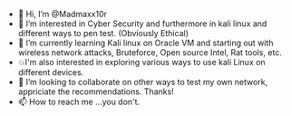 - 👋 Hi, I’m @Madmaxx10r
- 👀 I’m interested in Cyber Security and furthermore in kali linux and different ways to pen test. (Obviously Ethical)
- 🌱 I’m currently learning Kali linux on Oracle VM and starting out with wireless network attacks, Bruteforce, Open source Intel, Rat tools, etc. 
- 💥I'm also interested in exploring various ways to use kali Linux on different devices.
- 💞️ I’m looking to collaborate on other ways to test my own network, appriciate the recommendations. Thanks!
- 📫 How to reach me ...you don't. 

<!---
Madmaxx10r/Madmaxx10r is a ✨ special ✨ repository because its `README.md` (this file) appears on your GitHub profile.
You can click the Preview link to take a look at your changes.
--->
